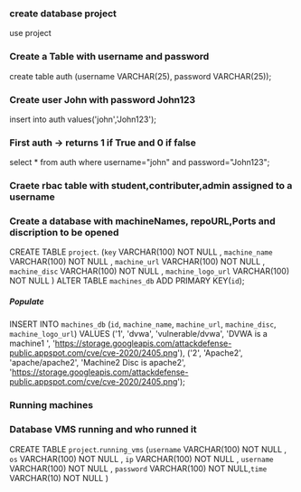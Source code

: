 ### create database project
use project


### Create a Table with username and password
create table auth (username VARCHAR(25), password VARCHAR(25));


### Create user John with password John123
insert into auth values('john','John123');


### First auth -> returns 1 if True and 0 if false
select * from auth where username="john" and password="John123";

### Craete rbac table with student,contributer,admin assigned to a username

### Create a database with machineNames, repoURL,Ports and discription to be opened
CREATE TABLE `project`. (`key` VARCHAR(100) NOT NULL , `machine_name` VARCHAR(100) NOT NULL , `machine_url` VARCHAR(100) NOT NULL , `machine_disc` VARCHAR(100) NOT NULL , `machine_logo_url` VARCHAR(100) NOT NULL )
ALTER TABLE `machines_db` ADD PRIMARY KEY(`id`);

##### Populate
INSERT INTO `machines_db` (`id`, `machine_name`, `machine_url`, `machine_disc`, `machine_logo_url`) VALUES ('1', 'dvwa', 'vulnerable/dvwa', 'DVWA is a machine1 ', 'https://storage.googleapis.com/attackdefense-public.appspot.com/cve/cve-2020/2405.png'), ('2', 'Apache2', 'apache/apache2', 'Machine2 Disc is apache2', 'https://storage.googleapis.com/attackdefense-public.appspot.com/cve/cve-2020/2405.png');

### Running machines


### Database VMS running and who runned it
CREATE TABLE `project`.`running_vms` (`username` VARCHAR(100) NOT NULL , `os` VARCHAR(100) NOT NULL , `ip` VARCHAR(100) NOT NULL , `username` VARCHAR(100) NOT NULL , `password` VARCHAR(100) NOT NULL,`time` VARCHAR(10) NOT NULL ) 

